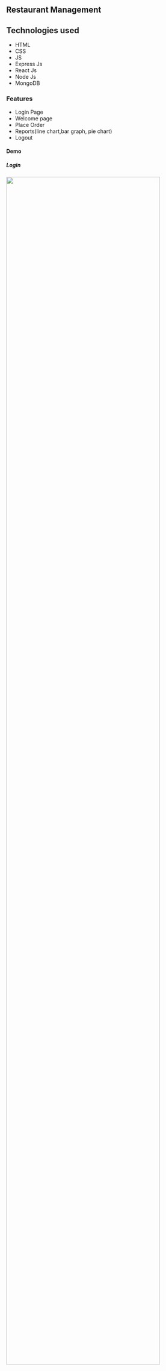 ## Restaurant Management


## Technologies used
* HTML
* CSS
* JS
* Express Js
* React Js
* Node Js
* MongoDB

### Features
*  Login Page
*  Welcome page
*  Place Order
*  Reports(line chart,bar graph, pie chart)
*  Logout


#### Demo


<p align="center">
  
  ##### Login
  
<img src="images/ital1.JPG" height="90%" width="90%" >
  <br/>
  
  ##### Welcome
  
<img src="images/1u.PNG" height="90%" width="90%" >
  <br/>
  
  ##### Add Item
  
<img src="images/i1.PNG" height="90%" width="90%" >
  <br/>
  
  ##### Items
  
<img src="images/i2.PNG" height="90%" width="90%" >
  <br/>
  
  
    
  ##### Delete Item
  
<img src="images/i3.PNG" height="90%" width="90%" >
  <br/>
  
      
  ##### Search Item
  
<img src="images/i4.PNG" height="90%" width="90%" >
  <br/>
  
  <img src="images/i5.PNG" height="90%" width="90%" >
  <br/>
  
  ##### Add Order

  
  <img src="images/2u.PNG" height="90%" width="90%" >
  <br/>
  
  <img src="images/3u.PNG" height="90%" width="90%" >
  <br/>
  
  <img src="images/4u.PNG" height="90%" width="90%" >
  <br/>
  
  ##### Remove item from order

  
  <img src="images/5u.PNG" height="90%" width="90%" >
  <br/>
  
  <img src="images/6u.PNG" height="90%" width="90%" >
  <br/>
  
  
  ##### Order Reports
    
  <img src="images/6u1.PNG" height="90%" width="90%" >
  <br/>
  
    
  <img src="images/6u2.PNG" height="90%" width="90%" >
  <br/>
  
  
  <img src="images/7u.JPG" height="90%" width="90%" >
  <br/>
  
  
  
   <img src="images/8u.JPG" height="90%" width="90%" >
  <br/>
</p>
